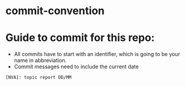 # commit-convention

# Guide to commit for this repo:

- All commits have to start with an identifier, which is going to be your name in abbreviation.
- Commit messages need to include the current date

```
[NVA]: topic report DD/MM
```
